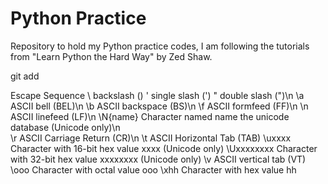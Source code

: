 Python Practice
===============

Repository to hold my Python practice codes, I am following the tutorials from "Learn Python the Hard Way" by Zed Shaw.

git add 

Escape Sequence
\\ backslash (\)
\' single slash (')
\" double slash (")\n
\a ASCII bell (BEL)\n 
\b ASCII backspace (BS)\n
\f ASCII formfeed (FF)\n
\n ASCII linefeed (LF)\n
\N{name} Character named name  the unicode database (Unicode only)\n  
\r ASCII Carriage Return (CR)\n
\t ASCII Horizontal Tab (TAB)
\uxxxx Character with 16-bit hex value xxxx (Unicode only)
\Uxxxxxxxx Character with 32-bit hex value xxxxxxxx (Unicode only)
\v ASCII vertical tab (VT)
\ooo Character with octal value ooo
\xhh Character with hex value hh
